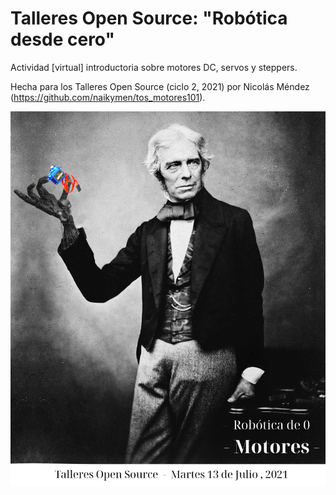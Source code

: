 # Talleres Open Source: "Robótica desde cero"

Actividad [virtual] introductoria sobre motores DC, servos y steppers.

Hecha para los Talleres Open Source (ciclo 2, 2021) por Nicolás Méndez (https://github.com/naikymen/tos_motores101).

![flyer](media/flyer.png)
